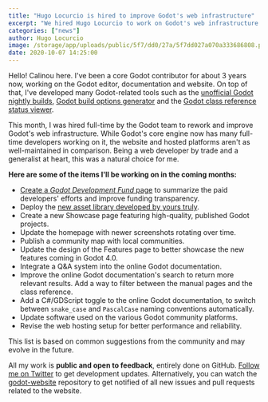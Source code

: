 ```yaml
---
title: "Hugo Locurcio is hired to improve Godot's web infrastructure"
excerpt: "We hired Hugo Locurcio to work on Godot's web infrastructure such as documentation and the asset library."
categories: ["news"]
author: Hugo Locurcio
image: /storage/app/uploads/public/5f7/dd0/27a/5f7dd027a070a333686808.png
date: 2020-10-07 14:25:00
---
```


Hello! Calinou here. I've been a core Godot contributor for about 3 years now, working on the Godot editor, documentation and website.
On top of that, I've developed many Godot-related tools such as the
[unofficial Godot nightly builds](https://hugo.pro/projects/godot-builds/),
[Godot build options generator](https://godot-build-options-generator.github.io/) and the
[Godot class reference status viewer](https://godotengine.github.io/doc-status/).

This month, I was hired full-time by the Godot team to rework and improve Godot's web infrastructure.
While Godot's core engine now has many full-time developers working on it, the website and hosted platforms aren't as well-maintained in comparison.
Being a web developer by trade and a generalist at heart, this was a natural choice for me.

**Here are some of the items I'll be working on in the coming months:**

- [Create a *Godot Development Fund* page](https://github.com/godotengine/godot-website/pull/183) to summarize the paid developers' efforts and improve funding transparency.
- Deploy the [new asset library developed by yours truly](https://github.com/Calinou/godot-asset-library-laravel/).
- Create a new Showcase page featuring high-quality, published Godot projects.
- Update the homepage with newer screenshots rotating over time.
- Publish a community map with local communities.
- Update the design of the Features page to better showcase the new features coming in Godot 4.0.
- Integrate a Q&A system into the online Godot documentation.
- Improve the online Godot documentation's search to return more relevant results. Add a way to filter between the manual pages and the class reference.
- Add a C#/GDScript toggle to the online Godot documentation, to switch between `snake_case` and `PascalCase` naming conventions automatically.
- Update software used on the various Godot community platforms.
- Revise the web hosting setup for better performance and reliability.

This list is based on common suggestions from the community and may evolve in the future.

All my work is **public and open to feedback**, entirely done on GitHub.
[Follow me on Twitter](https://twitter.com/HugoLocurcio) to get development updates.
Alternatively, you can watch the [godot-website](https://github.com/godotengine/godot-website) repository to get notified of all new issues and pull requests related to the website.
